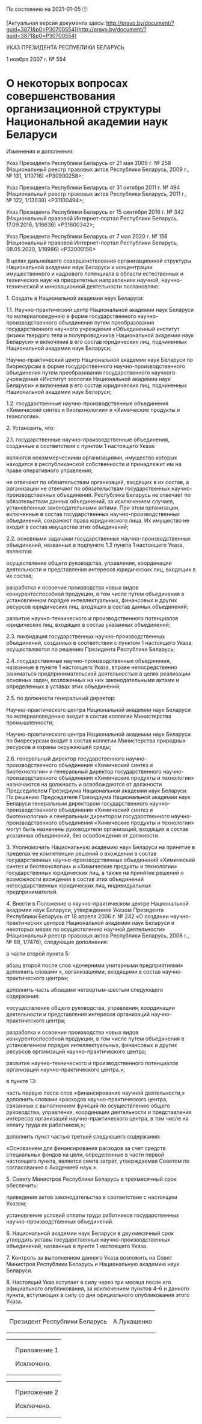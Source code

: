По состоянию на 2021-01-05 &#x1F550;

[Актуальная версия документа здесь: http://pravo.by/document/?guid=3871&p0=P30700554](http://pravo.by/document/?guid=3871&p0=P30700554)

<p>УКАЗ ПРЕЗИДЕНТА РЕСПУБЛИКИ БЕЛАРУСЬ</p>
<p>1 ноября 2007 г. № 554</p>
<h1>О некоторых вопросах совершенствования организационной структуры Национальной академии наук Беларуси</h1>
<p>Изменения и дополнения:</p>
<p>Указ Президента Республики Беларусь от 21 мая 2009 г. № 258 (Национальный реестр правовых актов Республики Беларусь, 2009 г., № 131, 1/10716) &lt;P30900258&gt;;</p>
<p>Указ Президента Республики Беларусь от 31 октября 2011 г. № 494 (Национальный реестр правовых актов Республики Беларусь, 2011 г., № 122, 1/13038) &lt;P31100494&gt;;</p>
<p>Указ Президента Республики Беларусь от 15 сентября 2016 г. № 342 (Национальный правовой Интернет-портал Республики Беларусь, 17.09.2016, 1/16636) &lt;P31600342&gt;;</p>
<p>Указ Президента Республики Беларусь от 7 мая 2020 г. № 156 (Национальный правовой Интернет-портал Республики Беларусь, 08.05.2020, 1/18986) &lt;P32000156&gt;</p>
<p></p>
<p>В целях дальнейшего совершенствования организационной структуры Национальной академии наук Беларуси и концентрации имущественного и кадрового потенциала в области естественных и технических наук на приоритетных направлениях научной, научно-технической и инновационной деятельности постановляю:</p>
<p>1. Создать в Национальной академии наук Беларуси:</p>
<p>1.1. Научно-практический центр Национальной академии наук Беларуси по материаловедению в форме государственного научно-производственного объединения путем преобразования государственного научного учреждения «Объединенный институт физики твердого тела и полупроводников Национальной академии наук Беларуси» и включения в его состав юридических лиц, подчиненных Национальной академии наук Беларуси;</p>
<p>Научно-практический центр Национальной академии наук Беларуси по биоресурсам в форме государственного научно-производственного объединения путем преобразования государственного научного учреждения «Институт зоологии Национальной академии наук Беларуси» и включения в его состав юридических лиц, подчиненных Национальной академии наук Беларуси;</p>
<p>1.2. государственные научно-производственные объединения «Химический синтез и биотехнологии» и «Химические продукты и технологии».</p>
<p>2. Установить, что:</p>
<p>2.1. государственные научно-производственные объединения, созданные в соответствии с пунктом 1 настоящего Указа:</p>
<p>являются некоммерческими организациями, имущество которых находится в республиканской собственности и принадлежит им на праве оперативного управления;</p>
<p>не отвечают по обязательствам организаций, входящих в их состав, а организации не отвечают по обязательствам государственных научно-производственных объединений. Республика Беларусь не отвечает по обязательствам данных объединений, за исключением случаев, установленных законодательными актами. При этом организации, включенные в состав государственных научно-производственных объединений, сохраняют права юридического лица. Их имущество не входит в состав имущества этих объединений;</p>
<p>2.2. основными задачами государственных научно-производственных объединений, названных в подпункте 1.2 пункта 1 настоящего Указа, являются:</p>
<p>осуществление общего руководства, управления, координации деятельности и представления интересов юридических лиц, входящих в их состав;</p>
<p>разработка и освоение производства новых видов конкурентоспособной продукции, в том числе путем объединения в установленном порядке интеллектуальных, финансовых и других ресурсов юридических лиц, входящих в состав данных объединений;</p>
<p>развитие научно-технического и производственного потенциалов юридических лиц, входящих в состав указанных объединений;</p>
<p>2.3. ликвидация государственных научно-производственных объединений, созданных в соответствии с пунктом 1 настоящего Указа, осуществляются по решению Президента Республики Беларусь;</p>
<p>2.4. государственные научно-производственные объединения, названные в пункте 1 настоящего Указа, вправе непосредственно заниматься предпринимательской деятельностью в целях реализации основных задач, возложенных на них законодательными актами и определенных в уставах этих объединений;</p>
<p>2.5. по должности генеральный директор:</p>
<p>Научно-практического центра Национальной академии наук Беларуси по материаловедению входит в состав коллегии Министерства промышленности;</p>
<p>Научно-практического центра Национальной академии наук Беларуси по биоресурсам входит в состав коллегии Министерства природных ресурсов и охраны окружающей среды;</p>
<p>2.6. генеральный директор государственного научно-производственного объединения «Химический синтез и биотехнологии» и генеральный директор государственного научно-производственного объединения «Химические продукты и технологии» назначаются на должность и освобождаются от должности Председателем Президиума Национальной академии наук Беларуси. По решению Председателя Президиума Национальной академии наук Беларуси генеральным директором государственного научно-производственного объединения «Химический синтез и биотехнологии» и генеральным директором государственного научно-производственного объединения «Химические продукты и технологии» могут быть назначены руководители организаций, входящих в состав указанных объединений, без освобождения от должности.</p>
<p>3. Уполномочить Национальную академию наук Беларуси на принятие в пределах ее компетенции решений о вхождении в состав государственных научно-производственных объединений «Химический синтез и биотехнологии» и «Химические продукты и технологии» государственных юридических лиц, а также на принятие решений о возможности вхождения в состав этих объединений негосударственных юридических лиц, индивидуальных предпринимателей.</p>
<p>4. Внести в Положение о научно-практическом центре Национальной академии наук Беларуси, утвержденное Указом Президента Республики Беларусь от 18 апреля 2006 г. № 242 «О создании научно-практических центров Национальной академии наук Беларуси и некоторых мерах по осуществлению научной деятельности» (Национальный реестр правовых актов Республики Беларусь, 2006 г., № 69, 1/7476), следующие дополнения:</p>
<p>в части второй пункта 5:</p>
<p>абзац второй после слов «дочерними унитарными предприятиями» дополнить словами «, организациями, входящими в состав научно-практического центра»;</p>
<p>дополнить часть абзацами четвертым–шестым следующего содержания:</p>
<p>«осуществление общего руководства, управления, координации деятельности и представления интересов организаций научно-практического центра;</p>
<p>разработка и освоение производства новых видов конкурентоспособной продукции, в том числе путем объединения в установленном порядке интеллектуальных, финансовых и других ресурсов организаций научно-практического центра;</p>
<p>развитие научно-технического и производственного потенциалов организаций научно-практического центра.»;</p>
<p>в пункте 13:</p>
<p>часть первую после слов «финансирование научной деятельности,» дополнить словами «расходов научно-практического центра, связанных с выполнением функций по осуществлению общего руководства, управления, координации деятельности и представления интересов организаций научно-практического центра, в том числе на оплату труда их работников,»;</p>
<p>дополнить пункт частью третьей следующего содержания:</p>
<p>«Основанием для финансирования расходов за счет средств специальных фондов на цели, определенные в части первой настоящего пункта, является смета затрат, утверждаемая Советом по согласованию с Академией наук.».</p>
<p>5. Совету Министров Республики Беларусь в трехмесячный срок обеспечить:</p>
<p>приведение актов законодательства в соответствие с настоящим Указом;</p>
<p>установление условий оплаты труда работников государственных научно-производственных объединений.</p>
<p>6. Национальной академии наук Беларуси в двухмесячный срок утвердить уставы государственных научно-производственных объединений, названных в пункте 1 настоящего Указа.</p>
<p>7. Контроль за выполнением данного Указа возложить на Совет Министров Республики Беларусь и Национальную академию наук Беларуси.</p>
<p>8. Настоящий Указ вступает в силу через три месяца после его официального опубликования, за исключением пунктов 4–6 и данного пункта, вступающих в силу со дня официального опубликования этого Указа.</p>
<p></p>
<table><tr>
<td><p>Президент Республики Беларусь</p></td>
<td><p>А.Лукашенко</p></td>
</tr></table>
<p></p>
<table><tr>
<td><p></p></td>
<td>
<p>Приложение 1</p>
<p>Исключено.</p>
</td>
</tr></table>
<p></p>
<table><tr>
<td><p></p></td>
<td>
<p>Приложение 2</p>
<p>Исключено.</p>
</td>
</tr></table>
<p></p>